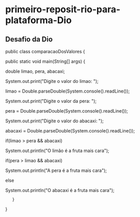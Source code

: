 # primeiro-reposit-rio-para-plataforma-Dio


## Desafio da Dio

public class comparacaoDosValores {

public static void main(String[] args) {

double limao, pera, abacaxi;

System.out.print("Digite o valor do limao: ");

limao = Double.parseDouble(System.console().readLine());

System.out.print("Digite o valor da pera: ");

pera = Double.parseDouble(System.console().readLine());

System.out.print("Digite o valor do abacaxi: ");

abacaxi = Double.parseDouble(System.console().readLine());

if(limao > pera && abacaxi)

System.out.printIn("O limão é a fruta mais cara");

if(pera > limao && abacaxi)

System.out.printIn("A pera é a fruta mais cara");

else 

System.out.printIn("O abacaxi é a fruta mais cara");

       }
}
